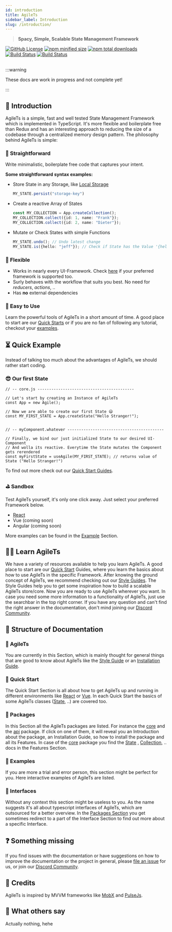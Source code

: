 ```yaml
---
id: introduction
title: AgileTs
sidebar_label: Introduction
slug: /introduction/
---
```


> **Spacy, Simple, Scalable State Management Framework**

<a href="https://github.com/agile-ts/agile">
  <img src="https://img.shields.io/github/license/agile-ts/agile.svg?label=license&style=flat&colorA=293140&colorB=4a4872" alt="GitHub License"/></a>
<a href="https://npm.im/@agile-ts/core">
  <img src="https://img.shields.io/bundlephobia/min/@agile-ts/core.svg?label=minified%20size&style=flat&colorA=293140&colorB=4a4872" alt="npm minified size"/></a>
<a href="https://npm.im/@agile-ts/core">
  <img src="https://img.shields.io/npm/dt/@agile-ts/core.svg?label=downloads&style=flat&colorA=293140&colorB=4a4872" alt="npm total downloads"/></a>
<a href="https://github.com/agile-ts/agile/actions?query=workflow%3ARelease">
   <img src="https://github.com/agile-ts/agile/workflows/Release/badge.svg" alt="Build Status"/></a>
<a href="https://github.com/agile-ts/agile/actions?query=workflow%3A%22Test+All+Packages%22">
   <img src="https://github.com/agile-ts/agile/workflows/Test%20All%20Packages/badge.svg" alt="Build Status"/></a>

<br />
<br />

:::warning

These docs are work in progress 
and not complete yet!

:::

## 👋 Introduction

AgileTs is a simple, fast and well tested State Management Framework which is implemented in TypeScript. It's more
flexible and boilerplate free than Redux and has an interesting approach to reducing the size of a codebase through a
centralized memory design pattern. The philosophy behind AgileTs is simple:

### 🚅 Straightforward
Write minimalistic, boilerplate free code that captures your intent.

**Some straightforward syntax examples:**

- Store State in any Storage, like [Local Storage](https://www.w3schools.com/html/html5_webstorage.asp)
  ```ts
  MY_STATE.persist("storage-key")
  ```
- Create a reactive Array of States
  ```ts
  const MY_COLLECTION = App.createCollection();
  MY_COLLECTION.collect({id: 1, name: "Frank"});
  MY_COLLECTION.collect({id: 2, name: "Dieter"});
  ```
- Mutate or Check States with simple Functions
  ```ts
  MY_STATE.undo(); // Undo latest change
  MY_STATE.is({hello: "jeff"}); // Check if State has the Value '{hello: "jeff"}'
  ```

### 🤸‍ Flexible

- Works in nearly every UI-Framework. Check [here](https://agile-ts.org/docs/frameworks) if your preferred framework is
  supported too.
- Surly behaves with the workflow that suits you best. No need for _reducers_, _actions_, ..
- Has **no** external dependencies

### 🎯 Easy to Use

Learn the powerful tools of AgileTs in a short amount of time. A good place to start are
our [Quick Starts](./Installation.md)
or if you are no fan of following any tutorial, checkout your [examples](../examples).


## ⏳ Quick Example

Instead of talking too much about the advantages of AgileTs, we should rather start coding.

### 😎 Our first State

```tsx
// -- core.js ------------------------------------------

// Let's start by creating an Instance of AgileTs
const App = new Agile();

// Now we are able to create our first State 😃
const MY_FIRST_STATE = App.createState("Hello Stranger!");


// -- myComponent.whatever ------------------------------------------

// Finally, we bind our just initialized State to our desired UI-Component
// And wolla its reactive. Everytime the State mutates the Component gets rerendered
const myFirstState = useAgile(MY_FIRST_STATE); // returns value of State ("Hello Stranger!")
```

To find out more check out our [Quick Start Guides](./Installation.md).

### ⛳️ Sandbox

Test AgileTs yourself, it's only one click away. Just select your preferred Framework below.

- [React](https://codesandbox.io/s/agilets-first-state-f12cz)
- Vue (coming soon)
- Angular (coming soon)

More examples can be found in the [Example](../examples/Indroduction.md) Section.

## 👨‍🏫 Learn AgileTs

We have a variety of resources available to help you learn AgileTs. A good place to start are
our [Quick Start](./Installation.md) Guides, where you learn the basics about how to use AgileTs in the specific
Framework. After knowing the ground concept of AgileTs, we recommend checking out our [Style Guides](./StyleGuide.md).
The Style Guides help you to get some inspiration how to build a scalable AgileTs store/core. Now you are ready to use
AgileTs wherever you want. In case you need some more information to a functionality of AgileTs, just use the searchbar
in the top right corner. If you have any question and can't find the right answer in the documentation, don't mind
joining our [Discord Community](https://discord.gg/T9GzreAwPH).

## 🏢 Structure of Documentation

### 📁 AgileTs

You are currently in this Section, which is mainly thought for general things that are good to know about AgileTs like
the [Style Guide](./StyleGuide.md) or an [Installation Guide](./Installation.md).

### 📁 Quick Start

The Quick Start Section is all about how to get AgileTs up and running in different environments
like [React](https://reactjs.org/) or [Vue](https://vuejs.org/). In each Quick Start the basics of some AgileTs
classes ([State](../packages/core/features/state/Introduction.md), ..) are covered too.

### 📁 Packages

In this Section all the AgileTs packages are listed. For instance the [core](../packages/core) and
the [api](../packages/api) package. If click on one of them, it will reveal you an Introduction about the package, an
Installation Guide, so how to install the package and all its Features. In case of the [core](../packages/core) package
you find the
[State](../packages/core/features/state/Introduction.md)
, [Collection](../packages/core/features/collection/Introduction.md), .. docs in the Features Section.

### 📁 Examples

If you are more a trial and error person, this section might be perfect for you. Here interactive examples of AgileTs
are listed.

### 📁 Interfaces

Without any context this section might be useless to you. As the name suggests it's all about typescript interfaces of
AgileTs, which are outsourced for a better overview. In the [Packages Section](#-packages) you get sometimes redirect to
a part of the Interface Section to find out more about a specific Interface.

## ❓ Something missing

If you find issues with the documentation or have suggestions on how to improve the documentation or the project in
general, please [file an issue](https://github.com/agile/agile-ts/issues) for us, or join
our [Discord Community](https://discord.gg/T9GzreAwPH).

## 🎉 Credits

AgileTs is inspired by MVVM frameworks like [MobX](https://mobx.js.org/README.html)
and [PulseJs](https://github.com/pulse-framework/pulse).

## 💬 What others say

Actually nothing, hehe


